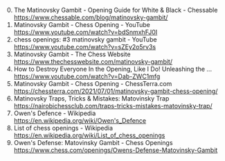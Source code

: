 0. The Matinovsky Gambit - Opening Guide for White & Black - Chessable
https://www.chessable.com/blog/matinovsky-gambit/
1. Matinovsky Gambit - Chess Opening - YouTube
https://www.youtube.com/watch?v=bdSnmxhFJ0I
2. chess openings: #3 matinovsky gambit - YouTube
https://www.youtube.com/watch?v=sZEy2o5rv3s
3. Matinovsky Gambit - The Chess Website
https://www.thechesswebsite.com/matinovsky-gambit/
4. How to Destroy Everyone In the Opening, Like I Do! Unleashing the ...
https://www.youtube.com/watch?v=Dab-ZWC1mfg
5. Matinovsky Gambit - Chess Opening - ChessTerra.com
https://chessterra.com/2021/07/01/matinovsky-gambit-chess-opening/
6. Matinovsky Traps, Tricks & Mistakes: Matovinsky Trap
https://nairobichessclub.com/traps-tricks-mistakes-matovinsky-trap/
7. Owen's Defence - Wikipedia
https://en.wikipedia.org/wiki/Owen's_Defence
8. List of chess openings - Wikipedia
https://en.wikipedia.org/wiki/List_of_chess_openings
9. Owen's Defense: Matovinsky Gambit - Chess Openings
https://www.chess.com/openings/Owens-Defense-Matovinsky-Gambit
